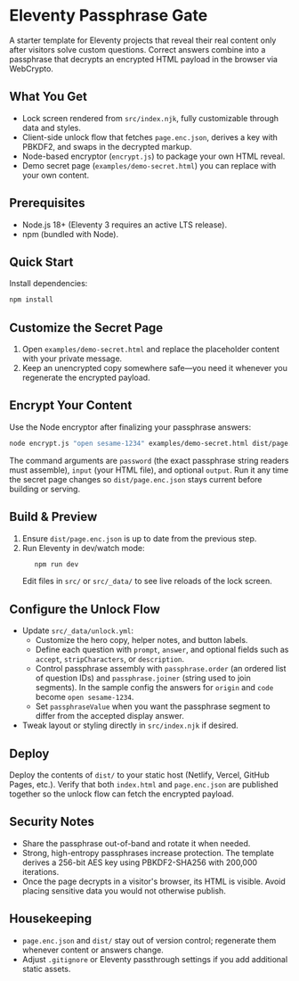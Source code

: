 # Eleventy Passphrase Gate

A starter template for Eleventy projects that reveal their real content only after visitors solve custom questions. Correct answers combine into a passphrase that decrypts an encrypted HTML payload in the browser via WebCrypto.

## What You Get
- Lock screen rendered from `src/index.njk`, fully customizable through data and styles.
- Client-side unlock flow that fetches `page.enc.json`, derives a key with PBKDF2, and swaps in the decrypted markup.
- Node-based encryptor (`encrypt.js`) to package your own HTML reveal.
- Demo secret page (`examples/demo-secret.html`) you can replace with your own content.

## Prerequisites
- Node.js 18+ (Eleventy 3 requires an active LTS release).
- npm (bundled with Node).

## Quick Start
Install dependencies:

```bash
npm install
```

## Customize the Secret Page
1. Open `examples/demo-secret.html` and replace the placeholder content with your private message.
2. Keep an unencrypted copy somewhere safe—you need it whenever you regenerate the encrypted payload.

## Encrypt Your Content
Use the Node encryptor after finalizing your passphrase answers:
```bash
node encrypt.js "open sesame-1234" examples/demo-secret.html dist/page.enc.json
```
The command arguments are `password` (the exact passphrase string readers must assemble), `input` (your HTML file), and optional `output`. Run it any time the secret page changes so `dist/page.enc.json` stays current before building or serving.

## Build & Preview
1. Ensure `dist/page.enc.json` is up to date from the previous step.
2. Run Eleventy in dev/watch mode:
   ```bash
      npm run dev
   ```
   Edit files in `src/` or `src/_data/` to see live reloads of the lock screen.

## Configure the Unlock Flow
- Update `src/_data/unlock.yml`:
  - Customize the hero copy, helper notes, and button labels.
  - Define each question with `prompt`, `answer`, and optional fields such as `accept`, `stripCharacters`, or `description`.
  - Control passphrase assembly with `passphrase.order` (an ordered list of question IDs) and `passphrase.joiner` (string used to join segments). In the sample config the answers for `origin` and `code` become `open sesame-1234`.
  - Set `passphraseValue` when you want the passphrase segment to differ from the accepted display answer.
- Tweak layout or styling directly in `src/index.njk` if desired.

## Deploy
Deploy the contents of `dist/` to your static host (Netlify, Vercel, GitHub Pages, etc.). Verify that both `index.html` and `page.enc.json` are published together so the unlock flow can fetch the encrypted payload.

## Security Notes
- Share the passphrase out-of-band and rotate it when needed.
- Strong, high-entropy passphrases increase protection. The template derives a 256-bit AES key using PBKDF2-SHA256 with 200,000 iterations.
- Once the page decrypts in a visitor's browser, its HTML is visible. Avoid placing sensitive data you would not otherwise publish.

## Housekeeping
- `page.enc.json` and `dist/` stay out of version control; regenerate them whenever content or answers change.
- Adjust `.gitignore` or Eleventy passthrough settings if you add additional static assets.
